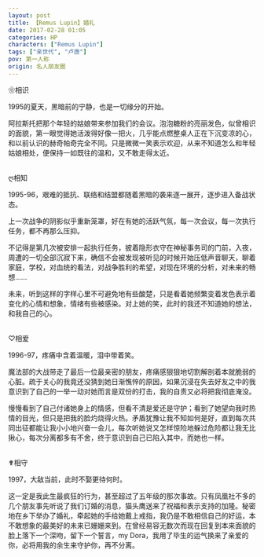 ```yaml
---
layout: post
title: 【Remus Lupin】婚礼
date: 2017-02-28 01:05
categories: HP
characters: ["Remus Lupin"]
tags: ["亲世代", "卢唐"]
pov: 第一人称
origin: 名人朋友圈
---
```


❀相识

1995的夏天，黑暗前的宁静，也是一切缘分的开始。

阿拉斯托把那个年轻的姑娘带来参加我们的会议。泡泡糖粉的亮丽发色，似曾相识的面貌，第一眼觉得她活泼得好像一把火，几乎能点燃整桌人正在下沉变凉的心，和以前认识的赫奇帕奇完全不同。只是微微一笑表示欢迎，从来不知道怎么和年轻姑娘相处，便保持一如既往的温和，又不敢走得太近。

<br>
ღ相知

1995-96，艰难的抵抗、联络和结盟都随着黑暗的袭来逐一展开，逐步进入备战状态。

上一次战争的阴影似乎重新笼罩，好在有她的活跃气氛，每一次会议，每一次执行任务，都不再那么压抑。

不记得是第几次被安排一起执行任务，披着隐形衣守在神秘事务司的门前，入夜，周遭的一切全部沉寂下来，确信不会被发现被听见的时候开始压低声音聊天，聊着家庭，学校，对血统的看法，对战争胜利的希望，对现在环境的分析，对未来的畅想……

未来，听到这样的字样心里不可避免地有些酸楚，只是看着她频繁变着发色表示着变化的心情和想象，情绪有些被感染。对上她的笑，此时的我还不知道她的想法，和我自己的心。

<br>
♡相爱

1996-97，疼痛中含着温暖，泪中带着笑。

魔法部的大战带走了最后一位最亲密的朋友，疼痛感狠狠地切割解剖着本就脆弱的心脏。疏于关心的我竟还没猜到她日渐憔悴的原因，如果沉浸在失去好友之中的我意识到了自己的一举一动对她而言是双份的打击，我的自责又必将把我彻底淹没。

慢慢看到了自己付诸她身上的情感，但看不清是爱还是守护；看到了她望向我时热情的目光，但只是把我的脸灼烧得火热。矛盾犹豫让我不知如何是好，直到每次共同出征都能让我小小地兴奋一会儿，每次听她说又怎样惊险地躲过危险都让我无比揪心，每次分离都多有不舍，终于意识到自己已陷入其中，而她也一样。

<br>
✟相守

1997，大敌当前，此时不娶更待何时。

这一定是我此生最疯狂的行为，甚至超过了五年级的那次事故。只有凤凰社不多的几个朋友事先听说了我们订婚的消息，猫头鹰送来了祝福和表示支持的加隆。秘密地在乡下举办了婚礼，牵起她的手给她戴上戒指，我仍是不敢相信自己的好运，本不敢想象的最美好的未来已姗姗来到。在曾经易容无数次而现在回复到本来面貌的脸上落下一个深吻，留下一个誓言，my Dora，我用了毕生的运气换来了亲爱的你，必将用我的余生来守护你，再不分离。
